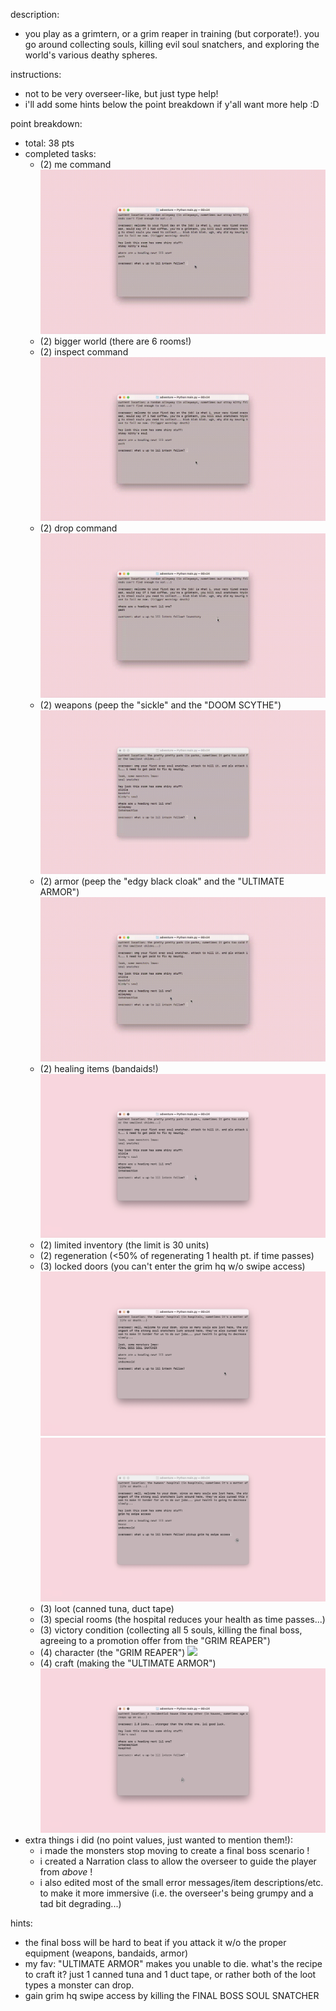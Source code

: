 description:
* you play as a grimtern, or a grim reaper in training (but corporate!). you go around collecting
    souls, killing evil soul snatchers, and exploring the world's various deathy spheres. 

instructions:
* not to be very overseer-like, but just type help!
* i'll add some hints below the point breakdown if y'all want more help :D

point breakdown:
* total: 38 pts
* completed tasks:
    * (2) me command
![](https://github.com/00eemsy/csci-121-projects/blob/main/adventure/me.gif)
   	* (2) bigger world (there are 6 rooms!)
    * (2) inspect command
![](https://github.com/00eemsy/csci-121-projects/blob/main/adventure/inspect.gif)
    * (2) drop command
![](https://github.com/00eemsy/csci-121-projects/blob/main/adventure/drop.gif)
    * (2) weapons (peep the "sickle" and the "DOOM SCYTHE")
![](https://github.com/00eemsy/csci-121-projects/blob/main/adventure/attack.gif)
    * (2) armor (peep the "edgy black cloak" and the "ULTIMATE ARMOR")
![](https://github.com/00eemsy/csci-121-projects/blob/main/adventure/cloak-attack.gif)
    * (2) healing items (bandaids!)
![](https://github.com/00eemsy/csci-121-projects/blob/main/adventure/heal.gif)
    * (2) limited inventory (the limit is 30 units)
    * (2) regeneration (<50% of regenerating 1 health pt. if time passes)
    * (3) locked doors (you can't enter the grim hq w/o swipe access)
![](https://github.com/00eemsy/csci-121-projects/blob/main/adventure/locked%20room.gif)
![](https://github.com/00eemsy/csci-121-projects/blob/main/adventure/unlock.gif)
    * (3) loot (canned tuna, duct tape)
    * (3) special rooms (the hospital reduces your health as time passes...)
    * (3) victory condition (collecting all 5 souls, killing the final boss, agreeing to a promotion offer from the "GRIM REAPER")
    * (4) character (the "GRIM REAPER")
![](https://github.com/00eemsy/csci-121-projects/blob/main/adventure/chat-and-victory-condition.gif) 
    * (4) craft (making the "ULTIMATE ARMOR")
![](https://github.com/00eemsy/csci-121-projects/blob/main/adventure/craft.gif)
* extra things i did (no point values, just wanted to mention them!):
    * i made the monsters stop moving to create a final boss scenario !
    * i created a Narration class to allow the overseer to guide the player from *above* !
    * i also edited most of the small error messages/item descriptions/etc. to make it more immersive (i.e. the overseer's being grumpy and a tad bit degrading...)


hints:
* the final boss will be hard to beat if you attack it w/o the proper equipment (weapons, bandaids, armor)
* my fav: "ULTIMATE ARMOR" makes you unable to die. what's the recipe to craft it? just 1 canned tuna and 1 duct tape, or rather both of the loot types a monster can drop.
* gain grim hq swipe access by killing the FINAL BOSS SOUL SNATCHER
